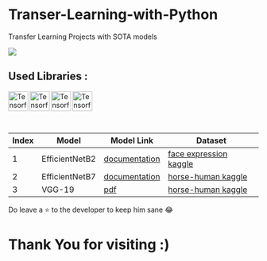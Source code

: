 # Transer-Learning-with-Python
Transfer Learning Projects with SOTA models

![](https://www.einfochips.com/blog/wp-content/uploads/2019/07/how-does-transfer-learning-speeds-up-deep-learning-projects-featured.jpg)


## Used Libraries :

<a>
  <img align="left" alt="Tensorflow 2" width="40px" src="https://cdn.worldvectorlogo.com/logos/tensorflow-2.svg"/>
</a>
<a>
  <img align="left" alt="Tensorflow 2" width="40px" src="https://upload.wikimedia.org/wikipedia/commons/c/c9/Keras_Logo.jpg"/>
</a>
<a>
  <img align="left" alt="Tensorflow 2" width="40px" src="https://www.vectorlogo.zone/logos/numpy/numpy-icon.svg"/>
</a>
<a>
  <img align="left" alt="Tensorflow 2" width="40px" src="https://upload.wikimedia.org/wikipedia/commons/thumb/2/22/Pandas_mark.svg/135px-Pandas_mark.svg.png"/>
</a>



<br>
<br>
<br>
<br>

Index | Model | Model Link | Dataset |
| --- | --- | --- | --- |
| 1 | EfficientNetB2 | [documentation](https://www.tensorflow.org/api_docs/python/tf/keras/applications/EfficientNetB2) | [face expression kaggle](https://www.kaggle.com/jonathanoheix/face-expression-recognition-dataset) |
| 2 | EfficientNetB7 | [documentation](https://www.tensorflow.org/api_docs/python/tf/keras/applications/EfficientNetB7) | [horse-human kaggle](https://www.kaggle.com/sanikamal/horses-or-humans-dataset) |
| 3 | VGG-19 | [pdf](https://arxiv.org/pdf/1409.1556.pdf) | [horse-human kaggle](https://www.kaggle.com/sanikamal/horses-or-humans-dataset) |


Do leave a ⭐ to the developer to keep him sane 😂

# Thank You for visiting :)
